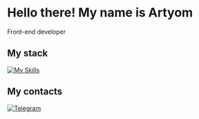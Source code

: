 # Hello there! My name is Artyom

Front-end developer

## My stack

[![My Skills](https://skillicons.dev/icons?i=ts,js,react,redux,html,css,sass,materialui,vite,webpack)](https://skillicons.dev)

## My contacts

[![Telegram](https://img.shields.io/badge/Telegram-2CA5E0?style=for-the-badge&logo=telegram&logoColor=white)](https://t.me/vault_dweller13)
